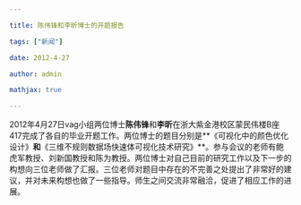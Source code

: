 ```yaml
---

title: 陈伟锋和李昕博士的开题报告

tags: ["新闻"]

date: 2012-4-27

author: admin

mathjax: true

---
```


2012年4月27日vag小组两位博士**陈伟锋**和**李昕**在浙大紫金港校区蒙民伟楼B座417完成了各自的毕业开题工作。两位博士的题目分别是**《可视化中的颜色优化设计》**和**《三维不规则数据场快速体可视化技术研究》**。参与会议的老师有鲍虎军教授、刘新国教授和陈为教授。两位博士对自己目前的研究工作以及下一步的构想向三位老师做了汇报。三位老师对题目中存在的不完善之处提出了非常好的建议，并对未来构想也做了一些指导。师生之间交流非常融洽，促进了相应工作的进展。